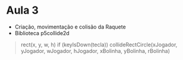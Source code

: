 # Aula 3

- Criação, movimentação e colisão da Raquete
- Biblioteca p5collide2d

>rect(x, y, w, h)
>if (keyIsDown(tecla))
>collideRectCircle(xJogador, yJogador, wJogador, hJogador, xBolinha, yBolinha, rBolinha)